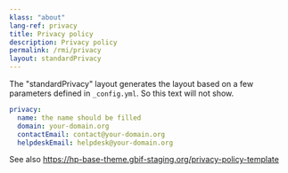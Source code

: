 ```yaml
---
klass: "about"
lang-ref: privacy
title: Privacy policy
description: Privacy policy
permalink: /rmi/privacy
layout: standardPrivacy
---
```

The "standardPrivacy" layout generates the layout based on a few parameters defined in `_config.yml`. So this text will not show.

```yml
privacy:
  name: the name should be filled
  domain: your-domain.org
  contactEmail: contact@your-domain.org
  helpdeskEmail: helpdesk@your-domain.org
```

See also https://hp-base-theme.gbif-staging.org/privacy-policy-template
